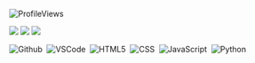 
<!--
**Barto670/Barto670** is a ✨ _special_ ✨ repository because its `README.md` (this file) appears on your GitHub profile.

Here are some ideas to get you started:

- 🔭 I’m currently working on ...
- 🌱 I’m currently learning ...
- 👯 I’m looking to collaborate on ...
- 🤔 I’m looking for help with ...
- 💬 Ask me about ...
- 📫 How to reach me: ...
- 😄 Pronouns: ...
- ⚡ Fun fact: ...
-->

![ProfileViews](https://komarev.com/ghpvc/?username=Barto670)

![](https://github-profile-summary-cards.vercel.app/api/cards/profile-details?username=Barto670&theme=dark)
![](https://github-profile-summary-cards.vercel.app/api/cards/repos-per-language?username=Barto670&theme=dark)
![](https://github-profile-summary-cards.vercel.app/api/cards/stats?username=Barto670&theme=dark)

![Github](https://img.shields.io/badge/-Github-181717?logo=github) ‎
![VSCode](https://img.shields.io/badge/-Visual_Studio_Code-181717?logo=visualstudiocode&logoColor=blue) ‎
![HTML5](https://img.shields.io/badge/-HTML5-181717?logo=html5) ‎
![CSS](https://img.shields.io/badge/-CSS3-181717?logo=css3&logoColor=blue) ‎
![JavaScript](https://img.shields.io/badge/-JavaScript-181717?logo=javascript) ‎
![Python](https://img.shields.io/badge/-Python-181717?logo=python) ‎
